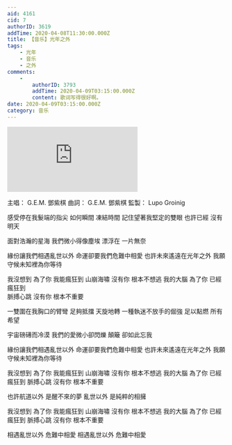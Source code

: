 ```yaml
---
aid: 4161
cid: 7
authorID: 3619
addTime: 2020-04-08T11:30:00.000Z
title: 【音乐】光年之外
tags:
    - 光年
    - 音乐
    - 之外
comments:
    -
        authorID: 3793
        addTime: 2020-04-09T03:15:00.000Z
        content: 歌词写得很好啊。
date: 2020-04-09T03:15:00.000Z
category: 音乐
---
```


<div class="videowrapper"><iframe src="https://www.youtube.com/embed/y_UBPFyuRMA" frameborder="0" allow="accelerometer; autoplay; encrypted-media; gyroscope; picture-in-picture" allowfullscreen=""></iframe></div>

主唱： G.E.M. 鄧紫棋 曲詞： G.E.M. 鄧紫棋 監製： Lupo Groinig

感受停在我髮端的指尖 如何瞬間 凍結時間 記住望著我堅定的雙眼 也許已經 沒有明天

面對浩瀚的星海 我們微小得像塵埃 漂浮在 一片無奈

緣份讓我們相遇亂世以外 命運卻要我們危難中相愛 也許未來遙遠在光年之外 我願守候未知裡為你等待

我沒想到 為了你 我能瘋狂到 山崩海嘯 沒有你 根本不想逃 我的大腦 為了你 已經瘋狂到  
脈搏心跳 沒有你 根本不重要

一雙圍在我胸口的臂彎 足夠抵擋 天旋地轉 一種執迷不放手的倔強 足以點燃 所有希望

宇宙磅礡而冷漠 我們的愛微小卻閃爍 顛簸 卻如此忘我

緣份讓我們相遇亂世以外 命運卻要我們危難中相愛 也許未來遙遠在光年之外 我願守候未知裡為你等待

我沒想到 為了你 我能瘋狂到 山崩海嘯 沒有你 根本不想逃 我的大腦 為了你 已經瘋狂到 脈搏心跳 沒有你 根本不重要

也許航道以外 是醒不來的夢 亂世以外 是純粹的相擁

我沒想到 為了你 我能瘋狂到 山崩海嘯 沒有你 根本不想逃 我的大腦 為了你 已經瘋狂到 脈搏心跳 沒有你 根本不重要

相遇亂世以外 危難中相愛 相遇亂世以外 危難中相愛
